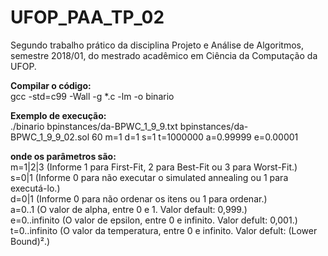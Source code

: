 # UFOP_PAA_TP_02
Segundo trabalho prático da disciplina Projeto e Análise de Algoritmos, semestre 2018/01, do mestrado acadêmico em Ciência da Computação da UFOP.

<strong>Compilar o código:</strong> <br />
    gcc -std=c99 -Wall -g *.c -lm -o binario
    
<strong>Exemplo de execução:</strong> <br />
    ./binario bpinstances/da-BPWC_1_9_9.txt bpinstances/da-BPWC_1_9_9_02.sol 60 m=1 d=1 s=1 t=1000000 a=0.99999 e=0.00001
    
<strong>onde os parâmetros são:</strong> <br />
     m=1|2|3        (Informe 1 para First-Fit, 2 para Best-Fit ou 3 para Worst-Fit.)<br />
     s=0|1          (Informe 0 para não executar o simulated annealing ou 1 para executá-lo.)<br />
     d=0|1          (Informe 0 para não ordenar os itens ou 1 para ordenar.)<br />
     a=0..1         (O valor de alpha, entre 0 e 1. Valor default: 0,999.)<br />
     e=0..infinito  (O valor de epsilon, entre 0 e infinito. Valor defult: 0,001.)<br />
     t=0..infinito  (O valor da temperatura, entre 0 e infinito. Valor defult: (Lower Bound)².)<br />
